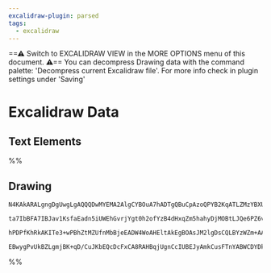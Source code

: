 ```yaml
---
excalidraw-plugin: parsed
tags:
  - excalidraw
---
```

==⚠  Switch to EXCALIDRAW VIEW in the MORE OPTIONS menu of this document. ⚠== You can decompress Drawing data with the command palette: 'Decompress current Excalidraw file'. For more info check in plugin settings under 'Saving'


# Excalidraw Data
## Text Elements
%%
## Drawing
```compressed-json
N4KAkARALgngDgUwgLgAQQQDwMYEMA2AlgCYBOuA7hADTgQBuCpAzoQPYB2KqATLZMzYBXUtiRoIACyhQ4zZAHoFAc0JRJQgEYA6bGwC2CgF7N6hbEcK4OCtptbErHALRY8RMpWdx8Q1TdIEfARcZgRmBShcZQUebTiARgBmGjoghH0EDihmbgBtAF1+CFw4OABlKKhxVFAwSHUMmohiXFIAa1T6hkIECgAhXGx25VJhDmIAYTZ8NlJuCABiADNV

ta7IbBFA7IBJav1KsfaEadn5iUWEhGvrjYgt0h2ofYzB4dHxqZm5hahyDjMOBtLJQe6PZ6vfQAMUI+HwlRgwQWgg84O2oKhRzYJwA6iR1NwEvxNhi9gdsSdEciJKiSOinpiDgAlYTKSQccK5NAABhJDzJLwOAHlgdg1DAiTy+eBSYzyRloZwoNDcPo4ZK0AA2fkQpmK5XlQhGGo8GXdPUK/QAFSwUAAgkRlFwJMFlmDdYKsVFSA6nmwKJIQsRuBw

hPDPfKhRkAKITe3+wPBhZtMZUfnMbBjeEADW4WoAHEltAkEgBOAsJM2lgDsCQLBYzWZm+AAmtwACxJMslrVlpIds0dhI8hIAVh1sogRjYBm4dW69AIQhqCVlAF9I5CWV9OcxuegxkIJvdRiQjSbuGb+Wfvud57LIP0ZiHLpMy+/39DoRtIMyEMo4ZtAsiwxgAIuB4HfhAG5bqClIIKKUDsICobhvg/JwIEZjCMwADipDnsaNRhhGU7LOQmT/hMTC

EBwygPvUkBZLgmjBK+qD/CuJKbEQcDcFxCA8RAHBqjUgnCcIUBEJyAmkCusFTnYABWCDYDk5SiXAACybDEAgcasex3DLAQYTgJudDLHC4TzuuIDrkAA=
```
%%